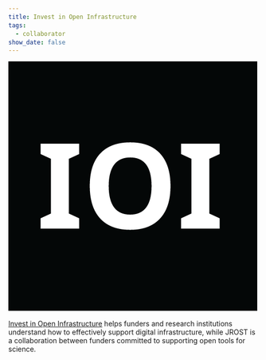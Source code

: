 ```yaml
---
title: Invest in Open Infrastructure
tags:
  - collaborator
show_date: false
---
```


![](featured.png)

[Invest in Open Infrastructure](https://investinopen.org) helps funders and research institutions understand how to effectively support digital infrastructure, while JROST is a collaboration between funders committed to supporting open tools for science.